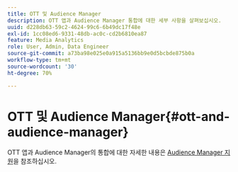 ```yaml
---
title: OTT 및 Audience Manager
description: OTT 앱과 Audience Manager 통합에 대한 세부 사항을 살펴보십시오.
uuid: d228db63-59c2-4624-99c6-6b49dc17f48e
exl-id: 1cc08ed6-9331-48db-ac0c-cd2b6810ea87
feature: Media Analytics
role: User, Admin, Data Engineer
source-git-commit: a73ba98e025e0a915a5136bb9e0d5bcbde875b0a
workflow-type: tm+mt
source-wordcount: '30'
ht-degree: 70%

---
```


# OTT 및 Audience Manager{#ott-and-audience-manager}

OTT 앱과 Audience Manager의 통합에 대한 자세한 내용은 [Audience Manager 지원](/help/legacy/intro-to-ava/am-enablement.md)을 참조하십시오.
